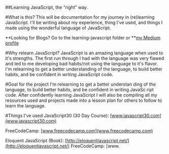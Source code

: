 ##Learning JavaScript, the “right” way.

#What is this?
This will be documentation for my journey in (re)learning JavaScript. I'll be writing about my experience, thing I've used, and things I made using the wonderful language of JavaScript.

**Looking for Blogs? Go to the learning-javascript folder or **[my Medium profile](www.medium.com/ianmurawski)

#Why relearn JavaScript?
JavaScript is an amazing language when used to it's strengths. The first run through I had with the language was very flawed and led to me developing bad habits/not using the language to it's flavor. I'm relearning to get a better understanding of the language, to build better habits, and be confident in writing JavaScript code.

#Goal for the project
I'm relearning to get a better understan
ding of the language, to build better habits, and be confident in writing JavaSc
ript code. After confidently learning JavaScript I will also be compiling all my resources used and projects made into a lesson plan for others to follow to learn the language.

#Things I've used
JavaScript30 (30 Day Course): [www.javascript30.com](www.javascript30.com)

FreeCodeCamp: [www.freecodecamp.com](www.freecodecamp.com)

Eloquent JavaScript (Book): [http://eloquentjavascript.net/](http://eloquentjavascript.net/)
FreeCodeCamp: [www.
